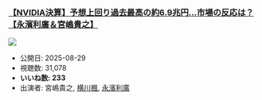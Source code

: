 ### [【NVIDIA決算】予想上回り過去最高の約6.9兆円...市場の反応は？【永濱利廣＆宮嶋貴之】](https://www.youtube.com/watch?v=cttUgH1xh9U)
[![](https://img.youtube.com/vi/cttUgH1xh9U/hqdefault.jpg)](https://www.youtube.com/watch?v=cttUgH1xh9U)
-   公開日: 2025-08-29
-   視聴数: 31,078
-   **いいね数: 233**
-   出演者: 宮嶋貴之, [横川楓](/rehacq_fan/people/横川楓 "wikilink"), [永濱利廣](/rehacq_fan/people/永濱利廣 "wikilink")
